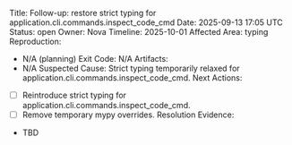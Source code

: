 Title: Follow-up: restore strict typing for application.cli.commands.inspect_code_cmd
Date: 2025-09-13 17:05 UTC
Status: open
Owner: Nova
Timeline: 2025-10-01
Affected Area: typing
Reproduction:
  - N/A (planning)
Exit Code: N/A
Artifacts:
  - N/A
Suspected Cause: Strict typing temporarily relaxed for application.cli.commands.inspect_code_cmd.
Next Actions:
  - [ ] Reintroduce strict typing for application.cli.commands.inspect_code_cmd.
  - [ ] Remove temporary mypy overrides.
Resolution Evidence:
  - TBD
